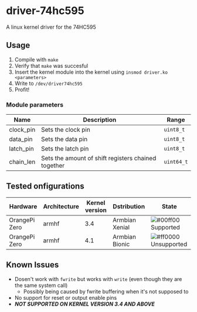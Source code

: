 # driver-74hc595

A linux kernel driver for the 74HC595

## Usage

1. Compile with `make`
2. Verify that `make` was succesful
3. Insert the kernel module into the kernel using `insmod driver.ko <parameters>`
4. Write to `/dev/driver74hc595`
5. Profit!

### Module parameters
Name      | Description                                         | Range
----------|-----------------------------------------------------|--------------
clock_pin | Sets the clock pin                                  | `uint8_t`
data_pin  | Sets the data pin                                   | `uint8_t`
latch_pin | Sets the latch pin                                  | `uint8_t`
chain_len | Sets the amount of shift registers chained together | `uint64_t`
 
## Tested onfigurations
Hardware      | Architecture | Kernel version | Dstribution | State
--------------|--------------|----------------|-------------|------
OrangePi Zero | armhf | 3.4 | Armbian Xenial | ![#00ff00](https://placehold.it/15/00ff00/000000?text=+) Supported
OrangePi Zero | armhf | 4.1 | Armbian Bionic | ![#ff0000](https://placehold.it/15/ff0000/000000?text=+) Unsupported

## Known Issues
 - Dosen't work with `fwrite` but works with `write` (even though they are the same system call)
   - Possibly being caused by fwrite buffering when it's not supposed to
 - No support for reset or output enable pins
 - ***NOT SUPPORTED ON KERNEL VERSION 3.4 AND ABOVE***

